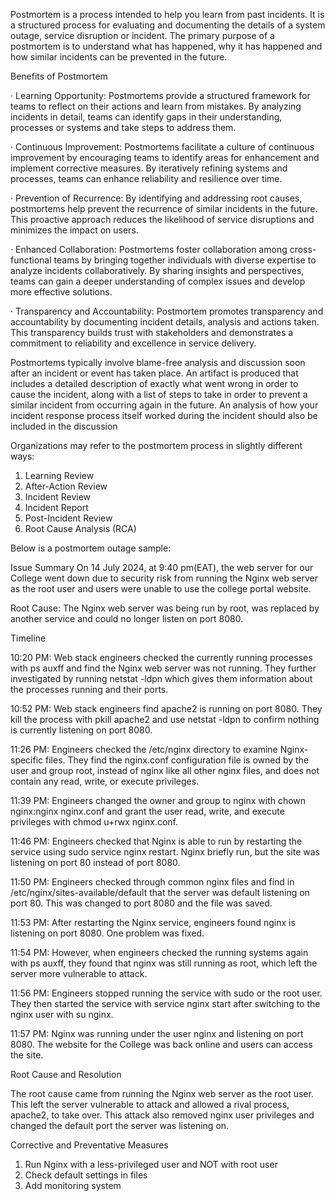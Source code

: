 Postmortem is a process intended to help you learn from past incidents. It is a structured process for evaluating and documenting the details of a system outage, service disruption or incident. The primary purpose of a postmortem is to understand what has happened, why it has happened and how similar incidents can be prevented in the future.

Benefits of Postmortem

· Learning Opportunity: Postmortems provide a structured framework for teams to reflect on their actions and learn from mistakes. By analyzing incidents in detail, teams can identify gaps in their understanding, processes or systems and take steps to address them.

· Continuous Improvement: Postmortems facilitate a culture of continuous improvement by encouraging teams to identify areas for enhancement and implement corrective measures. By iteratively refining systems and processes, teams can enhance reliability and resilience over time.

· Prevention of Recurrence: By identifying and addressing root causes, postmortems help prevent the recurrence of similar incidents in the future. This proactive approach reduces the likelihood of service disruptions and minimizes the impact on users.

· Enhanced Collaboration: Postmortems foster collaboration among cross-functional teams by bringing together individuals with diverse expertise to analyze incidents collaboratively. By sharing insights and perspectives, teams can gain a deeper understanding of complex issues and develop more effective solutions.

· Transparency and Accountability: Postmortem promotes transparency and accountability by documenting incident details, analysis and actions taken. This transparency builds trust with stakeholders and demonstrates a commitment to reliability and excellence in service delivery.

Postmortems typically involve blame-free analysis and discussion soon after an incident or event has taken place. An artifact is produced that includes a detailed description of exactly what went wrong in order to cause the incident, along with a list of steps to take in order to prevent a similar incident from occurring again in the future. An analysis of how your incident response process itself worked during the incident should also be included in the discussion

Organizations may refer to the postmortem process in slightly different ways:
1. Learning Review
2. After-Action Review
3. Incident Review
4. Incident Report
5. Post-Incident Review
6. Root Cause Analysis (RCA)


Below is a postmortem outage sample:

Issue Summary
On 14 July 2024, at 9:40 pm(EAT), the web server for our College went down due to security risk from running the Nginx web server as the root user and users were unable to use the college portal website.

Root Cause: The Nginx web server was being run by root, was replaced by another service and could no longer listen on port 8080.

Timeline

10:20 PM: Web stack engineers checked the currently running processes with ps auxff and find the Nginx web server was not running. They further investigated by running netstat -ldpn which gives them information about the processes running and their ports.

10:52 PM: Web stack engineers find apache2 is running on port 8080. They kill the process with pkill apache2 and use netstat -ldpn to confirm nothing is currently listening on port 8080.

11:26 PM: Engineers checked the /etc/nginx directory to examine Nginx-specific files. They find the nginx.conf configuration file is owned by the user and group root, instead of nginx like all other nginx files, and does not contain any read, write, or execute privileges.

11:39 PM: Engineers changed the owner and group to nginx with chown nginx:nginx nginx.conf and grant the user read, write, and execute privileges with chmod u+rwx nginx.conf.

11:46 PM: Engineers checked that Nginx is able to run by restarting the service using sudo service nginx restart. Nginx briefly run, but the site was listening on port 80 instead of port 8080.

11:50 PM: Engineers checked through common nginx files and find in /etc/nginx/sites-available/default that the server was default listening on port 80. This was changed to port 8080 and the file was saved.

11:53 PM: After restarting the Nginx service, engineers found nginx is listening on port 8080. One problem was fixed.

11:54 PM: However, when engineers checked the running systems again with ps auxff, they found that nginx was still running as root, which left the server more vulnerable to attack.

11:56 PM: Engineers stopped running the service with sudo or the root user. They then started the service with service nginx start after switching to the nginx user with su nginx.

11:57 PM: Nginx was running under the user nginx and listening on port 8080. The website for the College was back online and users can access the site.

Root Cause and Resolution

The root cause came from running the Nginx web server as the root user. This left the server vulnerable to attack and allowed a rival process, apache2, to take over. This attack also removed nginx user privileges and changed the default port the server was listening on.

Corrective and Preventative Measures

1. Run Nginx with a less-privileged user and NOT with root user
2. Check default settings in files
3. Add monitoring system
